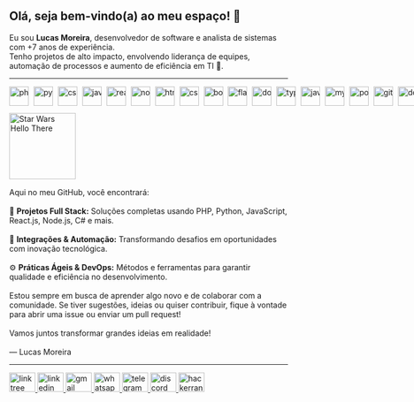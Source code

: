 <!-- Título e introdução -->
<h2>Olá, seja bem-vindo(a) ao meu espaço! 👋</h2>
<p>
  Eu sou <strong>Lucas Moreira</strong>, desenvolvedor de software e analista de sistemas com +7 anos de experiência.<br>
  Tenho projetos de alto impacto, envolvendo liderança de equipes, automação de processos e aumento de eficiência em TI 🚀.
</p>

<hr />

<!--
  Seção que exibe as logos (ícones) em uma única linha, sem serem clicáveis.
  - white-space: nowrap -> impede quebra de linha
  - margin-bottom: 10px -> cria um espaço depois das logos
-->
<div style="white-space: nowrap; margin-bottom: 10px;">

  <!-- Cada logo é um <img> simples, sem link, com altura 35px -->
  <img src="https://cdn.jsdelivr.net/gh/devicons/devicon/icons/php/php-original.svg" alt="php" height="35" style="margin-right:5px;" />
  <img src="https://cdn.jsdelivr.net/gh/devicons/devicon/icons/python/python-original.svg" alt="python" height="35" style="margin-right:5px;" />
  <img src="https://cdn.jsdelivr.net/gh/devicons/devicon/icons/csharp/csharp-original.svg" alt="csharp" height="35" style="margin-right:5px;" />
  <img src="https://cdn.jsdelivr.net/gh/devicons/devicon/icons/javascript/javascript-original.svg" alt="javascript" height="35" style="margin-right:5px;" />
  <img src="https://cdn.jsdelivr.net/gh/devicons/devicon/icons/react/react-original.svg" alt="react" height="35" style="margin-right:5px;" />
  <img src="https://cdn.jsdelivr.net/gh/devicons/devicon/icons/nodejs/nodejs-original.svg" alt="nodejs" height="35" style="margin-right:5px;" />
  <img src="https://cdn.jsdelivr.net/gh/devicons/devicon/icons/html5/html5-original.svg" alt="html5" height="35" style="margin-right:5px;" />
  <img src="https://cdn.jsdelivr.net/gh/devicons/devicon/icons/css3/css3-original.svg" alt="css3" height="35" style="margin-right:5px;" />
  <img src="https://cdn.jsdelivr.net/gh/devicons/devicon/icons/bootstrap/bootstrap-original.svg" alt="bootstrap" height="35" style="margin-right:5px;" />
  <img src="https://cdn.jsdelivr.net/gh/devicons/devicon/icons/flask/flask-original.svg" alt="flask" height="35" style="margin-right:5px;" />
  <img src="https://cdn.jsdelivr.net/gh/devicons/devicon/icons/dotnetcore/dotnetcore-original.svg" alt="dotnetcore" height="35" style="margin-right:5px;" />
  <img src="https://cdn.jsdelivr.net/gh/devicons/devicon/icons/typescript/typescript-original.svg" alt="typescript" height="35" style="margin-right:5px;" />
  <img src="https://cdn.jsdelivr.net/gh/devicons/devicon/icons/java/java-original.svg" alt="java" height="35" style="margin-right:5px;" />
  <img src="https://cdn.jsdelivr.net/gh/devicons/devicon/icons/mysql/mysql-original.svg" alt="mysql" height="35" style="margin-right:5px;" />
  <img src="https://cdn.jsdelivr.net/gh/devicons/devicon/icons/postgresql/postgresql-original.svg" alt="postgresql" height="35" style="margin-right:5px;" />
  <img src="https://cdn.jsdelivr.net/gh/devicons/devicon/icons/git/git-original.svg" alt="git" height="35" style="margin-right:5px;" />
  <img src="https://cdn.jsdelivr.net/gh/devicons/devicon/icons/docker/docker-original.svg" alt="docker" height="35" style="margin-right:5px;" />
  <img src="https://cdn.jsdelivr.net/gh/devicons/devicon/icons/amazonwebservices/amazonwebservices-line-wordmark.svg" alt="aws" height="35" style="margin-right:5px;" />
  <img src="https://cdn.jsdelivr.net/gh/devicons/devicon/icons/azure/azure-original.svg" alt="azure" height="35" style="margin-right:5px;" />
</div>

<!--
  GIF embaixo das logos
  - margin-bottom: 15px -> espaço após o GIF
-->
<div style="margin-bottom: 15px;">
  <img
    src="https://media1.tenor.com/m/0Akz_GWDQyQAAAAC/star-wars-hello-there.gif"
    alt="Star Wars Hello There"
    style="height:120px;"
  />
</div>

<!-- Seção de texto principal -->
<p>
  Aqui no meu GitHub, você encontrará:<br><br>
  🚀 <strong>Projetos Full Stack:</strong> Soluções completas usando PHP, Python, JavaScript, React.js, Node.js, C# e mais.<br><br>
  🔌 <strong>Integrações & Automação:</strong> Transformando desafios em oportunidades com inovação tecnológica.<br><br>
  ⚙️ <strong>Práticas Ágeis & DevOps:</strong> Métodos e ferramentas para garantir qualidade e eficiência no desenvolvimento.<br><br>
  Estou sempre em busca de aprender algo novo e de colaborar com a comunidade. 
  Se tiver sugestões, ideias ou quiser contribuir, fique à vontade para abrir uma issue ou enviar um pull request!<br><br>
  Vamos juntos transformar grandes ideias em realidade!<br><br>
  — Lucas Moreira
</p>

<hr />

<!-- Seção de contatos / redes sociais -->
<div>
  <a href="https://linktr.ee/seudomain">
    <img src="https://raw.githubusercontent.com/maurodesouza/profile-readme-generator/master/src/assets/icons/social/linktree/default.svg" width="47" height="35" alt="linktree logo" />
  </a>
  <a href="https://www.linkedin.com/in/lucasabmoreira/">
    <img src="https://raw.githubusercontent.com/maurodesouza/profile-readme-generator/master/src/assets/icons/social/linkedin/default.svg" width="47" height="35" alt="linkedin logo" />
  </a>
  <a href="mailto:lucasabmoreira@gmail.com">
    <img src="https://raw.githubusercontent.com/maurodesouza/profile-readme-generator/master/src/assets/icons/social/gmail/default.svg" width="47" height="35" alt="gmail logo" />
  </a>
  <a href="https://wa.me/5521996582217">
    <img src="https://raw.githubusercontent.com/maurodesouza/profile-readme-generator/master/src/assets/icons/social/whatsapp/default.svg" width="47" height="35" alt="whatsapp logo" />
  </a>
  <a href="https://t.me/yourtelegramusername">
    <img src="https://raw.githubusercontent.com/maurodesouza/profile-readme-generator/master/src/assets/icons/social/telegram/default.svg" width="47" height="35" alt="telegram logo" />
  </a>
  <a href="https://discordapp.com/users/yourdiscordid">
    <img src="https://raw.githubusercontent.com/maurodesouza/profile-readme-generator/master/src/assets/icons/social/discord/default.svg" width="47" height="35" alt="discord logo" />
  </a>
  <a href="https://www.hackerrank.com/yourusername">
    <img src="https://raw.githubusercontent.com/maurodesouza/profile-readme-generator/master/src/assets/icons/social/hackerrank/default.svg" width="47" height="35" alt="hackerrank logo" />
  </a>
</div>
